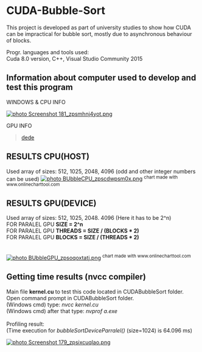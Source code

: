 # CUDA-Bubble-Sort

This project is developed as part of university studies to show how CUDA  can be impractical for bubble sort, mostly due to 
asynchronous behaviour of blocks.

Progr. languages and tools used:<br>
Cuda 8.0 version, C++, Visual Studio Community 2015

<h2>Information about computer used to develop and test this program</h2>
WINDOWS & CPU INFO

<a href="http://s1294.photobucket.com/user/DoVBid/media/Screenshot%20181_zpsmhnj4yot.png.html" target="_blank"><img src="http://i1294.photobucket.com/albums/b604/DoVBid/Screenshot%20181_zpsmhnj4yot.png" border="0" alt=" photo Screenshot 181_zpsmhnj4yot.png"/></a>

GPU INFO 

<blockquote class="imgur-embed-pub" lang="en" data-id="a/JZK9Z"><a href="//imgur.com/JZK9Z">dede</a></blockquote><script async src="//s.imgur.com/min/embed.js" charset="utf-8"></script>


<h2> RESULTS CPU(HOST)</h2>
Used array of sizes: 512, 1025, 2048, 4096  (odd and other integer numbers can be used)
<a href="http://s1294.photobucket.com/user/DoVBid/media/BUbbleCPU_zpscdwpsm0x.png.html" target="_blank"><img src="http://i1294.photobucket.com/albums/b604/DoVBid/BUbbleCPU_zpscdwpsm0x.png" border="0" alt=" photo BUbbleCPU_zpscdwpsm0x.png"/></a>
<sup>chart made with www.onlinecharttool.com</sup><br>

<h2> RESULTS GPU(DEVICE)</h2>
Used array of sizes: 512, 1025, 2048. 4096 (Here it has to be 2^n)<br>
FOR PARALEL GPU  <b>SIZE = 2^n</b> <br>
FOR PARALEL GPU  <b>THREADS = SIZE / (BLOCKS * 2)</b> <br>
FOR PARALEL GPU  <b>BLOCKS = SIZE / (THREADS * 2)</b> <br>
<br><br>
<a href="http://s1294.photobucket.com/user/DoVBid/media/BUbbleGPU_zpsoqoxtatj.png.html" target="_blank"><img src="http://i1294.photobucket.com/albums/b604/DoVBid/BUbbleGPU_zpsoqoxtatj.png" border="0" alt=" photo BUbbleGPU_zpsoqoxtatj.png"/></a>
<sup>chart made with www.onlinecharttool.com</sup><br>

<h2> Getting time results (nvcc compiler)</h2>
Main file <strong> kernel.cu</strong> to test this code located in CUDABubbleSort folder.<br>
Open command prompt in CUDABubbleSort folder.<br>
(Windows cmd) type: <i>nvcc kernel.cu</i><br>
(Windows cmd) after that type: <i>nvprof a.exe</i>
<br><br>
Profiling result: <br>
(Time execution for <i>bubbleSortDeviceParralel()</i> (size=1024) is 64.096 ms)

<a href="http://s1294.photobucket.com/user/DoVBid/media/Screenshot%20179_zpsixcuqlao.png.html" target="_blank"><img src="http://i1294.photobucket.com/albums/b604/DoVBid/Screenshot%20179_zpsixcuqlao.png" border="0" alt=" photo Screenshot 179_zpsixcuqlao.png"/></a>
